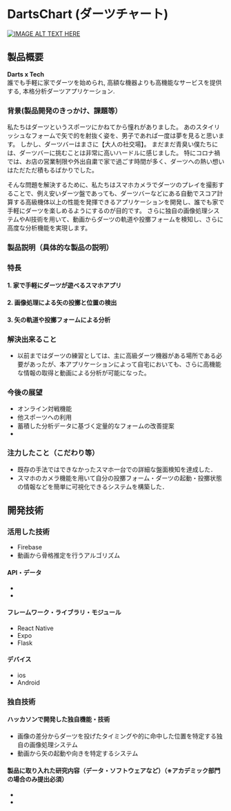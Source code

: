 # DartsChart (ダーツチャート)

[![IMAGE ALT TEXT HERE](https://jphacks.com/wp-content/uploads/2021/07/JPHACKS2021_ogp.jpg)](https://www.youtube.com/watch?v=LUPQFB4QyVo)

## 製品概要
**Darts x Tech**<br/>
誰でも手軽に家でダーツを始められ, 高額な機器よりも高機能なサービスを提供する, 本格分析ダーツアプリケーション.

### 背景(製品開発のきっかけ、課題等）
私たちはダーツというスポーツにかねてから憧れがありました。
あのスタイリッシュなフォームで矢で的を射抜く姿を、男子であれば一度は夢を見ると思います。
しかし、ダーツバーはまさに【大人の社交場】。
まだまだ青臭い僕たちには、ダーツバーに挑むことは非常に高いハードルに感じました。
特にコロナ禍では、お店の営業制限や外出自粛で家で過ごす時間が多く、ダーツへの熱い想いはただただ積もるばかりでした。

そんな問題を解決するために、私たちはスマホカメラでダーツのプレイを撮影することで、例え安いダーツ盤であっても、ダーツバーなどにある自動でスコア計算する高級機体以上の性能を発揮できるアプリケーションを開発し、誰でも家で手軽にダーツを楽しめるようにするのが目的です。
さらに独自の画像処理システムやAI技術を用いて、動画からダーツの軌道や投擲フォームを検知し、さらに高度な分析機能を実現します。

### 製品説明（具体的な製品の説明）
### 特長
#### 1. 家で手軽にダーツが遊べるスマホアプリ
#### 2. 画像処理による矢の投擲と位置の検出
#### 3. 矢の軌道や投擲フォームによる分析

### 解決出来ること
* 以前まではダーツの練習としては、主に高級ダーツ機器がある場所である必要があったが、本アプリケーションによって自宅においても、さらに高機能な情報の取得と動画による分析が可能になった。
### 今後の展望
* オンライン対戦機能
* 他スポーツへの利用
* 蓄積した分析データに基づく定量的なフォームの改善提案
* 
### 注力したこと（こだわり等）
* 既存の手法ではできなかったスマホ一台での詳細な盤面検知を達成した．
* スマホのカメラ機能を用いて自分の投擲フォーム・ダーツの起動・投擲状態の情報などを簡単に可視化できるシステムを構築した．

## 開発技術
### 活用した技術
* Firebase
* 動画から骨格推定を行うアルゴリズム

#### API・データ
* 
* 

#### フレームワーク・ライブラリ・モジュール
* React Native
* Expo
* Flask

#### デバイス
* ios
* Android

### 独自技術
#### ハッカソンで開発した独自機能・技術
* 画像の差分からダーツを投げたタイミングや的に命中した位置を特定する独自の画像処理システム
* 動画から矢の起動や向きを特定するシステム

#### 製品に取り入れた研究内容（データ・ソフトウェアなど）（※アカデミック部門の場合のみ提出必須）
* 
* 
